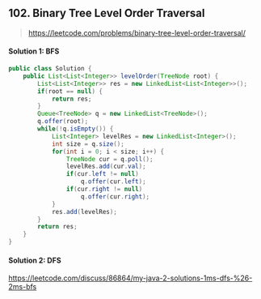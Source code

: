 ## 102. Binary Tree Level Order Traversal
> https://leetcode.com/problems/binary-tree-level-order-traversal/

#### Solution 1: BFS
```java
public class Solution {
	public List<List<Integer>> levelOrder(TreeNode root) {
		List<List<Integer>> res = new LinkedList<List<Integer>>();
		if(root == null) {
			return res;
		}
		Queue<TreeNode> q = new LinkedList<TreeNode>();
		q.offer(root);
		while(!q.isEmpty()) {
			List<Integer> levelRes = new LinkedList<Integer>();
			int size = q.size();
			for(int i = 0; i < size; i++) {
				TreeNode cur = q.poll();
				levelRes.add(cur.val);
				if(cur.left != null)  
				    q.offer(cur.left);
				if(cur.right != null)  
				    q.offer(cur.right);
			}
			res.add(levelRes);
		}
		return res;
	}
}
```
#### Solution 2: DFS
https://leetcode.com/discuss/86864/my-java-2-solutions-1ms-dfs-%26-2ms-bfs

